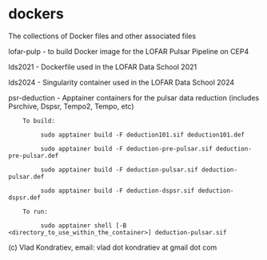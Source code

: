# dockers

The collections of Docker files and other associated files

lofar-pulp - to build Docker image for the LOFAR Pulsar Pipeline on CEP4

lds2021 - Dockerfile used in the LOFAR Data School 2021

lds2024 - Singularity container used in the LOFAR Data School 2024

psr-deduction - Apptainer containers for the pulsar data reduction (includes Psrchive, Dspsr, Tempo2, Tempo, etc)

        To build:

             sudo apptainer build -F deduction101.sif deduction101.def

             sudo apptainer build -F deduction-pre-pulsar.sif deduction-pre-pulsar.def

             sudo apptainer build -F deduction-pulsar.sif deduction-pulsar.def

             sudo apptainer build -F deduction-dspsr.sif deduction-dspsr.def

        To run: 

             sudo apptainer shell [-B <directory_to_use_within_the_container>] deduction-pulsar.sif

(c) Vlad Kondratiev, email: vlad dot kondratiev at gmail dot com
